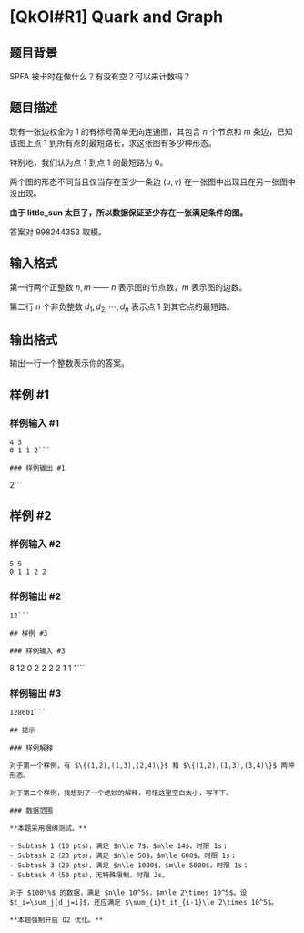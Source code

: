 # [QkOI#R1] Quark and Graph

## 题目背景

SPFA 被卡时在做什么？有没有空？可以来计数吗？

## 题目描述

现有一张边权全为 $1$ 的有标号简单无向连通图，其包含 $n$ 个节点和 $m$ 条边，已知该图上点 $1$ 到所有点的最短路长，求这张图有多少种形态。

特别地，我们认为点 $1$ 到点 $1$ 的最短路为 $0$。

两个图的形态不同当且仅当存在至少一条边 $(u,v)$ 在一张图中出现且在另一张图中没出现。

**由于 little_sun 太巨了，所以数据保证至少存在一张满足条件的图。**

答案对 $998244353$ 取模。

## 输入格式

第一行两个正整数 $n,m$ —— $n$ 表示图的节点数，$m$ 表示图的边数。

第二行 $n$ 个非负整数 $d_1,d_2,\cdots,d_n$ 表示点 $1$ 到其它点的最短路。

## 输出格式

输出一行一个整数表示你的答案。

## 样例 #1

### 样例输入 #1
```
4 3
0 1 1 2```

### 样例输出 #1

```
2```

## 样例 #2

### 样例输入 #2
```
5 5
0 1 1 2 2
```

### 样例输出 #2

```
12```

## 样例 #3

### 样例输入 #3
```
8 12
0 2 2 2 2 1 1 1```

### 样例输出 #3

```
128601```

## 提示

### 样例解释

对于第一个样例，有 $\{(1,2),(1,3),(2,4)\}$ 和 $\{(1,2),(1,3),(3,4)\}$ 两种形态。

对于第二个样例，我想到了一个绝妙的解释，可惜这里空白太小，写不下。

### 数据范围

**本题采用捆绑测试。**

- Subtask 1（10 pts），满足 $n\le 7$，$m\le 14$，时限 1s；
- Subtask 2（20 pts），满足 $n\le 50$，$m\le 600$，时限 1s；
- Subtask 3（20 pts），满足 $n\le 1000$，$m\le 5000$，时限 1s；
- Subtask 4（50 pts），无特殊限制，时限 3s。

对于 $100\%$ 的数据，满足 $n\le 10^5$，$m\le 2\times 10^5$。设 $t_i=\sum_j[d_j=i]$，还应满足 $\sum_{i}t_it_{i-1}\le 2\times 10^5$。

**本题强制开启 O2 优化。**
